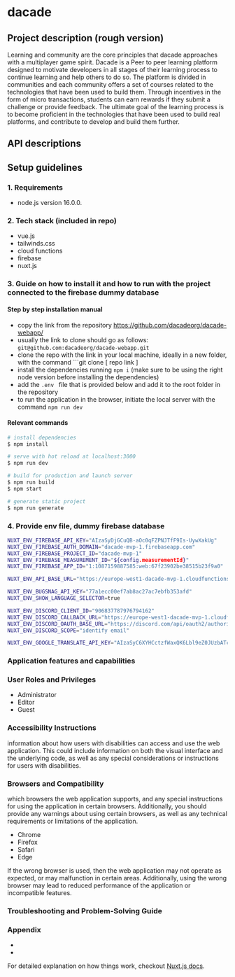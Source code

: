 # dacade

## Project description (rough version)

Learning and community are the core principles that dacade approaches with a multiplayer game spirit. Dacade is a Peer to peer learning platform designed to motivate developers in all stages of their learning process to continue learning and help others to do so. The platform is divided in communities and each community offers a set of courses related to the technologies that have been used to build them. 
Through incentives in the form of micro transactions, students can earn rewards if they submit a challenge or provide feedback. The ultimate goal of the learning process is to become proficient in the technologies that have been used to build real platforms, and contribute to develop and build them further. 

## API descriptions

## Setup guidelines

### 1. Requirements

- node.js version 16.0.0.

### 2. Tech stack (included in repo)

- vue.js
- tailwinds.css
- cloud functions
- firebase
- nuxt.js


### 3. Guide on how to install it and how to run with the project connected to the firebase dummy database

#### Step by step installation manual

- copy the link from the repository https://github.com/dacadeorg/dacade-webapp/
- usually the link to clone should go as follows: ``` git@github.com:dacadeorg/dacade-webapp.git ```
- clone the repo with the link in your local machine, ideally in a new folder, with the command ```git clone [ repo link ] 
- install the dependencies running ```npm i``` (make sure to be using the right node version before installing the dependencies)
- add the ```.env ``` file that is provided below and add it to the root folder in the repository
- to run the application in the browser, initiate the local server with the command ```npm run dev ```

#### Relevant commands

```bash
# install dependencies
$ npm install

# serve with hot reload at localhost:3000
$ npm run dev

# build for production and launch server
$ npm run build
$ npm start

# generate static project
$ npm run generate
```


### 4. Provide env file, dummy firebase database

```bash
NUXT_ENV_FIREBASE_API_KEY="AIzaSyDjGCuQB-aOc0qFZPNJTfF9Is-UywXakUg"
NUXT_ENV_FIREBASE_AUTH_DOMAIN="dacade-mvp-1.firebaseapp.com"
NUXT_ENV_FIREBASE_PROJECT_ID="dacade-mvp-1"
NUXT_ENV_FIREBASE_MEASUREMENT_ID="${config.measurementId}"
NUXT_ENV_FIREBASE_APP_ID="1:1087159887585:web:67f23902be38515b23f9a0"

NUXT_ENV_API_BASE_URL="https://europe-west1-dacade-mvp-1.cloudfunctions.net/api"

NUXT_ENV_BUGSNAG_API_KEY="77a1ecc00ef7ab8ac27ac7ebfb353afd"
NUXT_ENV_SHOW_LANGUAGE_SELECTOR=true

NUXT_ENV_DISCORD_CLIENT_ID="906837787976794162"
NUXT_ENV_DISCORD_CALLBACK_URL="https://europe-west1-dacade-mvp-1.cloudfunctions.net/api/discord-bot/oauth/callback"
NUXT_ENV_DISCORD_OAUTH_BASE_URL="https://discord.com/api/oauth2/authorize"
NUXT_ENV_DISCORD_SCOPE="identify email"

NUXT_ENV_GOOGLE_TRANSLATE_API_KEY="AIzaSyC6XYHCctzfWaxQK6Lbl9eZ0JUzbATcjpM"
```

### Application features and capabilities 

### User Roles and Privileges 

- Administrator 
- Editor
- Guest

### Accessibility Instructions 

information about how users with disabilities can access and use the web application. This could include information on both the visual interface and the underlying code, as well as any special considerations or instructions for users with disabilities.

### Browsers and Compatibility  

which browsers the web application supports, and any special instructions for using the application in certain browsers. Additionally, you should provide any warnings about using certain browsers, as well as any technical requirements or limitations of the application.

- Chrome
- Firefox
- Safari
- Edge

If the wrong browser is used, then the web application may not operate as expected, or may malfunction in certain areas. Additionally, using the wrong browser may lead to reduced performance of the application or incompatible features.

### Troubleshooting and Problem-Solving Guide 

### Appendix

* 
* 

For detailed explanation on how things work, checkout [Nuxt.js docs](https://nuxtjs.org).

